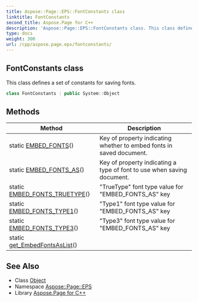 ```yaml
---
title: Aspose::Page::EPS::FontConstants class
linktitle: FontConstants
second_title: Aspose.Page for C++
description: 'Aspose::Page::EPS::FontConstants class. This class defines a set of constants for saving fonts in C++.'
type: docs
weight: 300
url: /cpp/aspose.page.eps/fontconstants/
---
```

## FontConstants class


This class defines a set of constants for saving fonts.

```cpp
class FontConstants : public System::Object
```

## Methods

| Method | Description |
| --- | --- |
| static [EMBED_FONTS](./embed_fonts/)() | Key of property indicating whether to embed fonts in saved document. |
| static [EMBED_FONTS_AS](./embed_fonts_as/)() | Key of property indicating a type of font to use when saving document. |
| static [EMBED_FONTS_TRUETYPE](./embed_fonts_truetype/)() | "TrueType" font type value for "EMBED_FONTS_AS" key |
| static [EMBED_FONTS_TYPE1](./embed_fonts_type1/)() | "Type1" font type value for "EMBED_FONTS_AS" key |
| static [EMBED_FONTS_TYPE3](./embed_fonts_type3/)() | "Type3" font type value for "EMBED_FONTS_AS" key |
| static [get_EmbedFontsAsList](./get_embedfontsaslist/)() |  |
## See Also

* Class [Object](../../system/object/)
* Namespace [Aspose::Page::EPS](../)
* Library [Aspose.Page for C++](../../)
